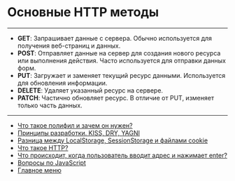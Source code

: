 # Основные HTTP методы

---

- **GET**: Запрашивает данные с сервера. Обычно используется для получения веб-страниц и данных.
- **POST**: Отправляет данные на сервер для создания нового ресурса или выполнения действия. Часто используется для отправки данных форм.
- **PUT**: Загружает и заменяет текущий ресурс данными. Используется для обновления информации.
- **DELETE**: Удаляет указанный ресурс на сервере.
- **PATCH**: Частично обновляет ресурс. В отличие от PUT, изменяет только часть данных.

---

- [Что такое полифил и зачем он нужен?](./polifil.md)
- [Принципы разработки. KISS, DRY, YAGNI](./principles.md)
- [Разница между LocalStorage, SessionStorage и файлами cookie](./storageDifference.md)
- [Что такое HTTP?](./http.md)
- [Что происходит, когда пользователь вводит адрес и нажимает enter?](./renderPage.md)
- [Вопросы по JavaScript](../javaScript.md)
- [Главное меню](../../README.md)
